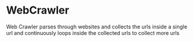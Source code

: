 # WebCrawler
Web Crawler parses through websites and collects the urls inside a single url and continuously loops inside the collected urls to collect more urls
